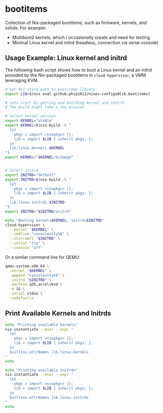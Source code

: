 # bootitems

Collection of Nix-packaged bootitems, such as firmware, kernels, and initrds.
For example:

- Multiboot2 kernels, which I occasionally create and need for testing.
- Minimal Linux kernel and initrd (headless, connection via serial console)

## Usage Example: Linux kernel and initrd

The following bash script shows how to boot a Linux kernel and an initrd
provided by the Nix-packaged bootitems in `cloud-hypervisor`, a VMM leveraging
KVM.

```bash
# Get Nix store path to bootitems library.
export LIB=$(nix eval github:phip1611/nixos-configs#lib.bootitems)

# Lets start by getting and building kernel and initrd.
# The build might take a few minutes.

# Select kernel version
export KERNEL="stable"
export KERNEL=$(nix-build -E "
  let
    pkgs = import <nixpkgs> {};
    lib = import $LIB { inherit pkgs; };
  in
  lib.linux.kernels.$KERNEL
")
export KERNEL="$KERNEL/bzImage"


# Select initrd
export INITRD="default"
export INITRD=$(nix-build -E "
  let
    pkgs = import <nixpkgs> {};
    lib = import $LIB { inherit pkgs; };
  in
  lib.linux.initrds.$INITRD
")
export INITRD="$INITRD/initrd"

echo "Booting kernel=$KERNEL, initrd=$INITRD"
cloud-hypervisor \
  --kernel "$KERNEL" \
  --cmdline "console=ttyS0" \
  --initramfs "$INITRD" \
  --serial "tty" \
  --console "off"
```

Or a similar command line for QEMU:

```bash
qemu-system-x86_64 \
  -kernel "$KERNEL" \
  -append "console=ttyS0" \
  -initrd "$INITRD" \
  -machine q35,accel=kvm \
  -m 1G \
  -serial stdio \
  -nodefaults
```

## Print Available Kernels and Initrds

```bash
echo "Printing available kernels"
nix-instantiate --eval --expr "
  let
    pkgs = import <nixpkgs> {};
    lib = import $LIB { inherit pkgs; };
  in
  builtins.attrNames lib.linux.kernels
"
echo

echo "Printing available initrds"
nix-instantiate --eval --expr "
  let
    pkgs = import <nixpkgs> {};
    lib = import $LIB { inherit pkgs; };
  in
  builtins.attrNames lib.linux.initrds
"
echo
```

